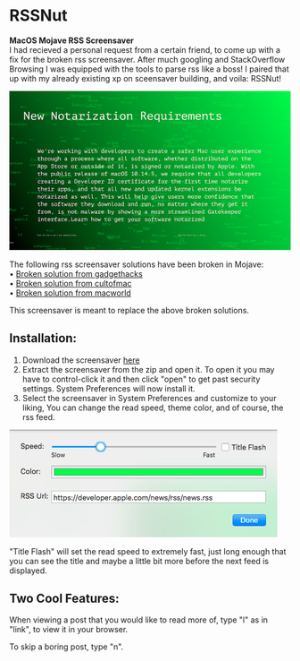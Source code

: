 # RSSNut
**MacOS Mojave RSS Screensaver**<br>
I had recieved a personal request from a certain friend, to come up with a fix for the broken rss screensaver. After much googling and StackOverflow Browsing I was equipped with the tools to parse rss like a boss! I paired that up with my already existing xp on sceensaver building, and voila: RSSNut!

![alt text](https://github.com/Samuel-IH/RSSNut/raw/master/photo.png "Screensaver Sample")

The following rss screensaver solutions have been broken in Mojave:<br>
• [Broken solution from gadgethacks](https://mac-how-to.gadgethacks.com/how-to/get-apples-rss-visualizer-back-as-screensaver-mac-os-x-10-8-higher-0156457/)<br>
• [Broken solution from cultofmac](https://www.cultofmac.com/183566/restore-apples-rss-visualizer-screensaver-to-mountain-lion-os-x-tips/)<br>
• [Broken solution from macworld](http://hints.macworld.com/article.php?story=20120801171948345)<br>


This screensaver is meant to replace the above broken solutions.

## Installation:
1) Download the screensaver [here](https://github.com/Samuel-IH/RSSNut/releases/latest)
2) Extract the screensaver from the zip and open it. To open it you may have to control-click it and then click "open" to get past security settings. System Preferences will now install it.
3) Select the screensaver in System Preferences and customize to your liking, You can change the read speed, theme color, and of course, the rss feed.

![alt text](https://github.com/Samuel-IH/RSSNut/raw/master/photo2.png "Configuration Example")

"Title Flash" will set the read speed to extremely fast, just long enough that you can see the title and maybe a little bit more before the next feed is displayed.

## Two Cool Features:
When viewing a post that you would like to read more of, type "l" as in "link", to view it in your browser.

To skip a boring post, type "n".
